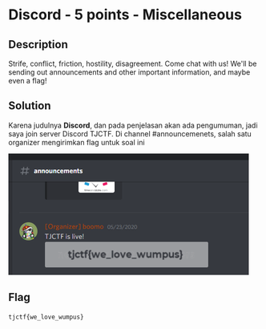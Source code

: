 # Discord - 5 points - Miscellaneous

## Description

Strife, conflict, friction, hostility, disagreement. Come chat with us! We'll be sending out announcements and other important information, and maybe even a flag!

## Solution

Karena judulnya **Discord**, dan pada penjelasan akan ada pengumuman, jadi saya join server Discord TJCTF. Di channel #announcemenets, salah satu organizer mengirimkan flag untuk soal ini

![flag](./flag.png)

## Flag

```
tjctf{we_love_wumpus}
```
